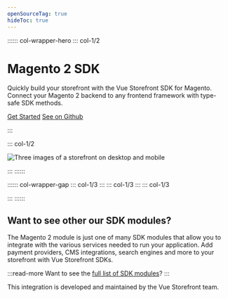 ```yaml
---
openSourceTag: true
hideToc: true
---
```


:::::: col-wrapper-hero
::: col-1/2

# Magento 2 SDK

Quickly build your storefront with the Vue Storefront SDK for Magento. Connect your Magento 2 backend to any frontend framework with type-safe SDK methods.


[Get Started](/getting-started/quick-start)
[See on Github](https://github.com/vue-storefront/magento2)

:::

::: col-1/2

![Three images of a storefront on desktop and mobile](/sdk-magento2/hero.png)

:::
::::::

:::::: col-wrapper-gap
::: col-1/3
<NavCard
to='/getting-started/quick-start'
title="Framework Agnostic"
description="The Magento SDK is built using TypeScript and can be installed in any JavaScript or TypeScript application."
:border="true"
/>
:::
::: col-1/3
<NavCard
to='/key-concepts/sdk'
title="Customizable"
description="Need to customize the SDK or send custom queries to your backend? The SDK is fully customizable and extendable."
:border="true"
/>
:::
::: col-1/3
<NavCard
to='/getting-started/magento'
title="Easy Local Development"
description="Start your local development in minutes with our CLI tool that allows you to create a local Magento 2 instance."
:border="true"
/>

:::
::::::

## Want to see other our SDK modules?

The Magento 2 module is just one of many SDK modules that allow you to integrate with the various services needed to run your application. Add payment providers, CMS integrations, search engines and more to your storefront with Vue Storefront SDKs.

:::read-more
Want to see the [full list of SDK modules](https://docs.vuestorefront.io/sdk/modules/)?
:::



<VsfEcosystem />

This integration is developed and maintained by the Vue Storefront team.
